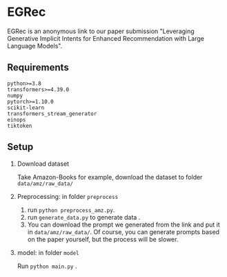 # EGRec

EGRec is an anonymous link to our paper submission "Leveraging Generative Implicit Intents for Enhanced Recommendation with Large Language Models".



## Requirements
```
python>=3.8
transformers>=4.39.0
numpy
pytorch>=1.10.0
scikit-learn
transformers_stream_generator
einops
tiktoken
```

## Setup

1. Download dataset
   
   Take Amazon-Books for example, download the dataset to folder `data/amz/raw_data/`
2. Preprocessing: in folder `preprocess`
   1. run `python preprocess_amz.py`.
   2. run `generate_data.py` to generate data .
   3. You can download the prompt we generated from the link and put it in `data/amz/raw_data/`. Of course, you can generate prompts based on the paper yourself, but the process will be slower.
   

3. model: in folder `model`

   Run `python main.py` .

 
